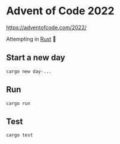 # Advent of Code 2022

https://adventofcode.com/2022/

Attempting in [Rust](https://www.rust-lang.org/) 🤯

## Start a new day

`cargo new day-...`

## Run

`cargo run`

## Test

`cargo test`
